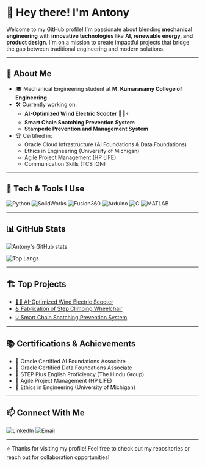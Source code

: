 # 👋 Hey there! I'm Antony

Welcome to my GitHub profile! I'm passionate about blending **mechanical engineering** with **innovative technologies** like **AI, renewable energy, and product design**. I'm on a mission to create impactful projects that bridge the gap between traditional engineering and modern solutions.

---

## 🚀 About Me

- 🎓 Mechanical Engineering student at **M. Kumarasamy College of Engineering**
- 🛠️ Currently working on:
  - **AI-Optimized Wind Electric Scooter** 🚴‍♂️⚡
  - **Smart Chain Snatching Prevention System**
  - **Stampede Prevention and Management System**
- 🏆 Certified in:
  - Oracle Cloud Infrastructure (AI Foundations & Data Foundations)
  - Ethics in Engineering (University of Michigan)
  - Agile Project Management (HP LIFE)
  - Communication Skills (TCS iON)

---

## 🧰 Tech & Tools I Use

![Python](https://img.shields.io/badge/Python-3776AB?style=for-the-badge&logo=python&logoColor=white)
![SolidWorks](https://img.shields.io/badge/SolidWorks-E2211C?style=for-the-badge&logo=solidworks&logoColor=white)
![Fusion360](https://img.shields.io/badge/Fusion%20360-F78F1E?style=for-the-badge&logo=autodesk&logoColor=white)
![Arduino](https://img.shields.io/badge/Arduino-00979D?style=for-the-badge&logo=arduino&logoColor=white)
![C](https://img.shields.io/badge/C-00599C?style=for-the-badge&logo=c&logoColor=white)
![MATLAB](https://img.shields.io/badge/MATLAB-0076A8?style=for-the-badge&logo=mathworks&logoColor=white)

---

## 📊 GitHub Stats

![Antony's GitHub stats](https://github-readme-stats.vercel.app/api?username=YourGitHubUsername&show_icons=true&theme=radical)

![Top Langs](https://github-readme-stats.vercel.app/api/top-langs/?username=YourGitHubUsername&layout=compact&theme=radical)

---

## 🏗️ Top Projects

- [🚴‍♂️ AI-Optimized Wind Electric Scooter](https://github.com/YourGitHubUsername/AI-Optimized-Wind-Electric-Scooter)
- [♿ Fabrication of Step Climbing Wheelchair](https://github.com/YourGitHubUsername/Step-Climbing-Wheelchair)
- [💡 Smart Chain Snatching Prevention System](https://github.com/YourGitHubUsername/Chain-Snatching-Prevention)

---

## 📚 Certifications & Achievements

- 🏅 Oracle Certified AI Foundations Associate
- 🏅 Oracle Certified Data Foundations Associate
- 🏅 STEP Plus English Proficiency (The Hindu Group)
- 🏅 Agile Project Management (HP LIFE)
- 🏅 Ethics in Engineering (University of Michigan)

---

## 📫 Connect With Me

[![LinkedIn](https://img.shields.io/badge/LinkedIn-blue?style=for-the-badge&logo=linkedin)](www.linkedin.com/in/antony-rufues-528b10259)
[![Email](https://img.shields.io/badge/Email-D14836?style=for-the-badge&logo=gmail&logoColor=white)](mailto:antonyrufues@gmail.com)

---

⭐ Thanks for visiting my profile! Feel free to check out my repositories or reach out for collaboration opportunities!

